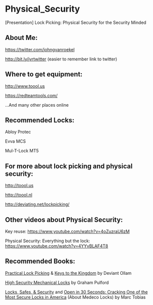 # Physical_Security
[Presentation] Lock Picking: Physical Security for the Security Minded


## About Me:

https://twitter.com/johngvanroekel

http://bit.ly/jvrtwitter (easier to remember link to twitter)


## Where to get equipment:
http://www.toool.us

https://redteamtools.com/

...And many other places online


## Recommended Locks:
Abloy Protec

Evva MCS

Mul-T-Lock MT5


## For more about lock picking and physical security:

http://toool.us

http://toool.nl

http://deviating.net/lockpicking/


## Other videos about Physical Security:

Key reuse: https://www.youtube.com/watch?v=4oZuzraU6zM

Physical Security: Everything but the lock: https://www.youtube.com/watch?v=4YYvBLAF4T8


## Recommended Books:

[Practical Lock Picking](https://www.amazon.com/Practical-Lock-Picking-Second-Penetration/dp/1597499897/) & [Keys to the Kingdom](https://www.amazon.com/Keys-Kingdom-Impressioning-Privilege-Escalation/dp/1597499838/) by Deviant Ollam

[High Security Mechanical Locks](https://www.amazon.com/High-Security-Mechanical-Locks-Encyclopedic-Reference/dp/0750684372/) by Graham Pulford

[Locks, Safes, & Security](https://www.amazon.com/Locks-Safes-Security-International-Reference/dp/0398070792/) and [Open in 30 Seconds: Cracking One of the Most Secure Locks in America](https://www.amazon.com/OPEN-THIRTY-SECONDS-Cracking-America/dp/0975947923/) (About Medeco Locks) by Marc Tobias
